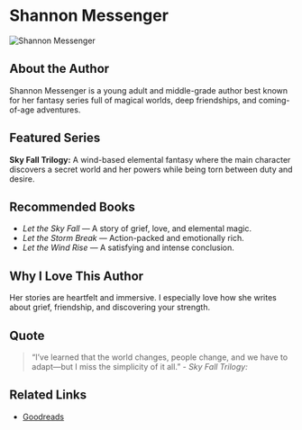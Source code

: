 # Shannon Messenger
![Shannon Messenger](https://images.squarespace-cdn.com/content/v1/54e7ac67e4b08db9da80620d/1549311755398-ZJ10K6VMXRZL4L0W6DQ2/shannon-messenger.jpg)

## About the Author
Shannon Messenger is a young adult and middle-grade author best known for her fantasy series full of magical worlds, deep friendships, and coming-of-age adventures.

## Featured Series
**Sky Fall Trilogy:** A wind-based elemental fantasy where the main character discovers a secret world and her powers while being torn between duty and desire.

## Recommended Books
- *Let the Sky Fall* — A story of grief, love, and elemental magic.  
- *Let the Storm Break* — Action-packed and emotionally rich.  
- *Let the Wind Rise* — A satisfying and intense conclusion.

## Why I Love This Author
Her stories are heartfelt and immersive. I especially love how she writes about grief, friendship, and discovering your strength.

## Quote
> “I’ve learned that the world changes, people change, and we have to adapt—but I miss the simplicity of it all.” - *Sky Fall Trilogy:*

## Related Links
- [Goodreads](https://www.goodreads.com/author/show/4110077.Shannon_Messenger)  